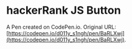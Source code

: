 # hackerRank JS Button

A Pen created on CodePen.io. Original URL: [https://codepen.io/d011y_s1ngh/pen/BaRLXwj](https://codepen.io/d011y_s1ngh/pen/BaRLXwj).

